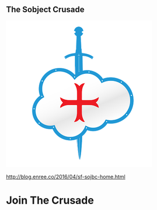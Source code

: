 ## The Sobject Crusade

![The Sobject Crusade](/general/sobject-crusade.png)

http://blog.enree.co/2016/04/sf-sojbc-home.html

# Join The Crusade
